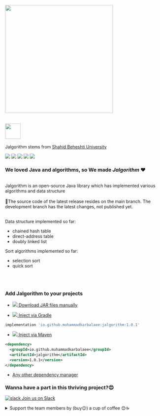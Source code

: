 <img src="readme_files/jalgorithm.jpg" alt="" width="350" height="350"/>

<br>
<br>

<p>
<img src="readme_files/sbu.logo.jfif" alt="" width="50" height="50"/>

Jalgorithm stems from
<a href="http://en.sbu.ac.ir/SitePages/Home.aspx">
 Shahid Beheshti University
</a>
</p>

<img src="https://img.shields.io/github/issues/muhammadkarbalaee/jalgorithm?style=plastic"/>
<img src="https://img.shields.io/github/forks/muhammadkarbalaee/jalgorithm?style=plastic"/>
<img src="https://img.shields.io/github/stars/muhammadkarbalaee/jalgorithm?style=plastic"/>
<img src="https://img.shields.io/github/license/muhammadkarbalaee/jalgorithm?style=plastic"/>
<a href="(https://join.slack.com/t/jalgorithm/shared_invite/zt-119j0c542-P4jFxnNQblfn5q4WcanvWA">
 <img src="https://img.shields.io/twitter/url?color=orange&label=join%20our%20workspace&logo=slack&logoColor=red&style=social&url=https%3A%2F%2Fjoin.slack.com%2Ft%2Fjalgorithm%2Fshared_invite%2Fzt-119j0c542-P4jFxnNQblfn5q4WcanvWA"/>
 <a/>

### We loved Java and algorithms, so We made _Jalgorithm_ ❤

<br>
Jalgorithm is an open-source Java library which has implemented various algorithms and data structure
<br>
<br>
🚨The source code of the latest release resides on the main branch. The development branch has the latest changes, not published yet.
<br>
<br>

Data structure implemented so far:
 
- chained hash table
- direct-address table
- doubly linked list

Sort algorithms implemented so far:

- selection sort
- quick sort

<br>

<img src="readme_files/maven.jpg" alt="" width="150"/>

### Add Jalgorithm to your projects

- [<img src="readme_files/jar.png" width="30"/> Download JAR files manually](https://repo1.maven.org/maven2/io/github/muhammadkarbalaee/jalgorithm/)

- [<img src="readme_files/gradle.jpg" width="30"/> Inject via Gradle](https://search.maven.org/artifact/io.github.muhammadkarbalaee/jalgorithm/1.0.1/jar)
```groovy
implementation 'io.github.muhammadkarbalaee:jalgorithm:1.0.1'
```
- [<img src="readme_files/maven-logo.png" width="30"/> Inject via Maven](https://search.maven.org/artifact/io.github.muhammadkarbalaee/jalgorithm/1.0.1/jar)
```xml
<dependency>
  <groupId>io.github.muhammadkarbalaee</groupId>
  <artifactId>jalgorithm</artifactId>
  <version>1.0.1</version>
</dependency>
```



- [Any other dependency manager](https://mvnrepository.com/artifact/io.github.muhammadkarbalaee/jalgorithm)

### Wanna have a part in this thriving project?😍 
[<img src="https://www.vectorlogo.zone/logos/slack/slack-icon.svg" alt="slack" width="30"/> Join us on Slack](https://join.slack.com/t/jalgorithm/shared_invite/zt-119j0c542-P4jFxnNQblfn5q4WcanvWA)


<details>
  <summary>Support the team members by (buy😉) a cup of coffee 😊☕</summary>
  <a href="https://coffeebede.ir/buycoffee/muhammadksht">
    by Rials👇
    <br>
    <img width="130" class="img-fluid" src="https://coffeebede.ir/DashboardTemplateV2/app-assets/images/banner/default-yellow.svg" /></a>
    <br>
<br>
    <a href="https://link.trustwallet.com/send?coin=0&address=bc1q5pmusup3nrunesc3yezl6n83czyt29hds9lw42">
      by <img src="https://www.vectorlogo.zone/logos/bitcoin/bitcoin-icon.svg" width="30" alt="bitcoin"/>
    </a>

```
bc1q5pmusup3nrunesc3yezl6n83czyt29hds9lw42
```

<a href="https://link.trustwallet.com/send?coin=60&address=0x9e0Bd006368E2b119b8c8AA01e117dbFd594d725">
  by <img src="https://www.vectorlogo.zone/logos/ethereum/ethereum-icon.svg" width="30" alt="Ethereum"/>
</a>
     
```
0x9e0Bd006368E2b119b8c8AA01e117dbFd594d725
```

<a href="https://link.trustwallet.com/send?coin=3&address=DL3zvo932qkzAFBWtKBnoAwGU4hC2z15fA">
      by <img src="readme_files/dogecoin_Logo.png" width="30" alt="Doge Coin"/>
</a>
     
```
DL3zvo932qkzAFBWtKBnoAwGU4hC2z15fA
```


<a href="https://link.trustwallet.com/send?coin=60&address=0x9e0Bd006368E2b119b8c8AA01e117dbFd594d725&token_id=0x95aD61b0a150d79219dCF64E1E6Cc01f0B64C4cE">
      by <img src="readme_files/shib.jpg" width="30" alt="SHIB"/>
</a>
     
```
0x9e0Bd006368E2b119b8c8AA01e117dbFd594d725
```

<a href="https://link.trustwallet.com/send?coin=195&address=TV67HV7wdeCNvLUWym1CCP238MzoM9xwje">
      by <img src="readme_files/trx.jfif" width="30" alt="Tron"/>
</a>
     
```
TV67HV7wdeCNvLUWym1CCP238MzoM9xwje
```


<a href="https://link.trustwallet.com/send?coin=195&address=TV67HV7wdeCNvLUWym1CCP238MzoM9xwje&token_id=TR7NHqjeKQxGTCi8q8ZY4pL8otSzgjLj6t">
      by <img src="readme_files/usdt.png" width="30" alt="USDT"/>
</a>
     
```
TV67HV7wdeCNvLUWym1CCP238MzoM9xwje
```

<a href="mailto:muhammad.ksht@gmail.com">
     contact us for any other payment method you desire
     <br>
     <img src="https://www.vectorlogo.zone/logos/gmail/gmail-tile.svg" width="30" alt="USDT"/>
</a>
</details>  
